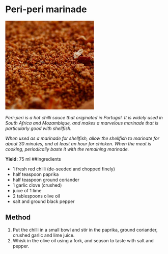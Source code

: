 # Peri-peri marinade

![Peri Peri](resources/peri-peri.jpg)

*Peri-peri is a hot chilli sauce that originated in Portugal. It is widely used in South Africa and Mozambique, and makes a marvelous marinade that is particularly good with shellfish.*

*When used as a marinade for shellfish, allow the shellfish to marinate for about 30 minutes, and at least an hour for chicken. When the meat is cooking, periodically baste it with the remaining marinade.*

**Yield:** 75 ml
##Ingredients
- 1 fresh red chilli (de-seeded and chopped finely)
- half teaspoon paprika
- half teaspoon ground coriander
- 1 garlic clove (crushed)
- juice of 1 lime
- 2 tablespoons olive oil
- salt and ground black pepper

## Method
1. Put the chilli in a small bowl and stir in the paprika, ground coriander, crushed garlic and lime juice.
1. Whisk in the olive oil using a fork, and season to taste with salt and pepper.